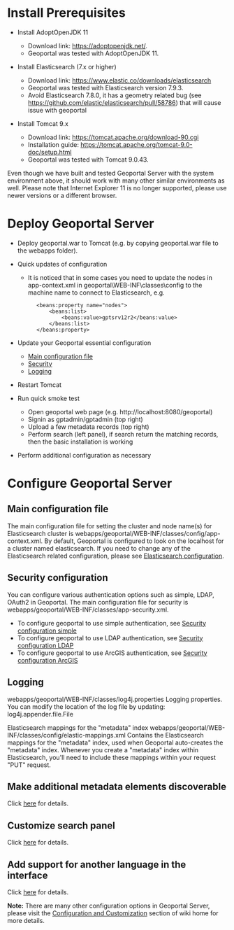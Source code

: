 
# Install Prerequisites

- Install AdoptOpenJDK 11
  - Download link: https://adoptopenjdk.net/.
  - Geoportal was tested with AdoptOpenJDK 11.
  
- Install Elasticsearch (7.x or higher)
  - Download link: https://www.elastic.co/downloads/elasticsearch
  - Geoportal was tested with Elasticsearch version 7.9.3.
  - Avoid Elasticsearch 7.8.0, it has a geometry related bug (see https://github.com/elastic/elasticsearch/pull/58786) that will cause issue with geoportal
  
- Install Tomcat 9.x
  - Download link: https://tomcat.apache.org/download-90.cgi
  - Installation guide: https://tomcat.apache.org/tomcat-9.0-doc/setup.html
  - Geoportal was tested with Tomcat 9.0.43.

Even though we have built and tested Geoportal Server with the system environment above, it should work with many other similar environments as well. Please note that Internet Explorer 11 is no longer supported, please use newer versions or a different browser.

# Deploy Geoportal Server

- Deploy geoportal.war to Tomcat (e.g. by copying geoportal.war file to the webapps folder).
- Quick updates of configuration 
  - It is noticed that in some cases you need to update the nodes in app-context.xml in geoportal\WEB-INF\classes\config to the machine name to connect to Elasticsearch, e.g.
   
  ```
  		<beans:property name="nodes">
			<beans:list>
				<beans:value>gptsrv12r2</beans:value>
			</beans:list>
		</beans:property>
  ```

- Update your Geoportal essential configuration
  - [Main configuration file](#main-configuration-file)
  - [Security](#security-configuration)
  - [Logging](#logging)
- Restart Tomcat
- Run quick smoke test
  - Open geoportal web page (e.g. http://localhost:8080/geoportal)
  - Signin as gptadmin/gptadmin (top right)
  - Upload a few metadata records (top right)
  - Perform search (left panel), if search return the matching records, then the basic installation is working
- Perform additional configuration as necessary

# Configure Geoportal Server

## Main configuration file

The main configuration file for setting the cluster and node name(s) for Elasticsearch cluster is webapps/geoportal/WEB-INF/classes/config/app-context.xml. By default, Geoportal is configured to look on the localhost for a cluster named elasticsearch. If you need to change any of the Elasticsearch related configuration, please see [Elasticsearch configuration](https://github.com/Esri/geoportal-server-catalog/wiki/Elasticsearch-configuration).

## Security configuration
You can configure various authentication options such as simple, LDAP, OAuth2 in Geoportal. The main configuration file for security is  webapps/geoportal/WEB-INF/classes/app-security.xml.
 * To configure geoportal to use simple authentication, see [Security configuration simple](https://github.com/Esri/geoportal-server-catalog/wiki/Security-configuration-Simple)
 * To configure geoportal to use LDAP authentication, see [Security configuration LDAP](https://github.com/Esri/geoportal-server-catalog/wiki/Security-configuration-LDAP)
 * To configure geoportal to use ArcGIS authentication, see [Security configuration ArcGIS](https://github.com/Esri/geoportal-server-catalog/wiki/Security-configuration-ArcGIS)
 
## Logging
webapps/geoportal/WEB-INF/classes/log4j.properties
Logging properties. You can modify the location of the log file by updating:
log4j.appender.file.File

Elasticsearch mappings for the "metadata" index
webapps/geoportal/WEB-INF/classes/config/elastic-mappings.xml
Contains the Elasticsearch mappings for the "metadata" index, used 
when Geoportal auto-creates the "metadata" index.
Whenever you create a "metadata" index within Elasticsearch, you'll 
need to include these mappings within your request "PUT" request.

## Make additional metadata elements discoverable
Click [here](https://github.com/Esri/geoportal-server-catalog/wiki/Mapping-XML-element-to-Elasticsearch-field) for details.

## Customize search panel
Click [here](https://github.com/Esri/geoportal-server-catalog/wiki/Customize-search-panel) for details.

## Add support for another language in the interface 
Click [here](https://github.com/Esri/geoportal-server-catalog/wiki/Localization) for details.

**Note:** 
There are many other configuration options in Geoportal Server, please visit the [Configuration and Customization](https://github.com/Esri/geoportal-server-catalog/wiki) section of wiki home for more details.
